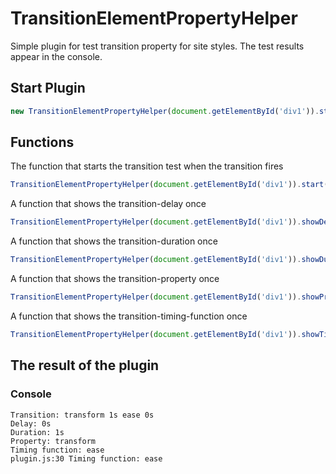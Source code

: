 # TransitionElementPropertyHelper
Simple plugin for test transition property for site styles. The test results appear in the console.

## Start Plugin

```javascript
new TransitionElementPropertyHelper(document.getElementById('div1')).start();
```

## Functions

The function that starts the transition test when the transition fires

```javascript
TransitionElementPropertyHelper(document.getElementById('div1')).start();
```

A function that shows the transition-delay once

```javascript
TransitionElementPropertyHelper(document.getElementById('div1')).showDelay();
```

A function that shows the transition-duration once

```javascript
TransitionElementPropertyHelper(document.getElementById('div1')).showDuration();
```

A function that shows the transition-property once

```javascript
TransitionElementPropertyHelper(document.getElementById('div1')).showProperty();
```


A function that shows the transition-timing-function once

```javascript
TransitionElementPropertyHelper(document.getElementById('div1')).showTimingFunction();
```
## The result of the plugin
### Console
```
Transition: transform 1s ease 0s
Delay: 0s
Duration: 1s
Property: transform
Timing function: ease
plugin.js:30 Timing function: ease
```
